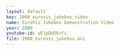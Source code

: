 ```yaml
---
layout: default
key: 2008_eurovis_jukebox_video
name: EuroVis Jukebox Demonstration Video
year: 2008
youtube-id: yE1pDH56rFc
file: 2008_eurovis_jukebox.avi
---
```

